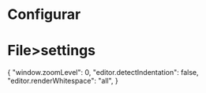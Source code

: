 # Configurar
# File>settings
{
	"window.zoomLevel": 0,
	"editor.detectIndentation": false,
	"editor.renderWhitespace": "all", 
}
